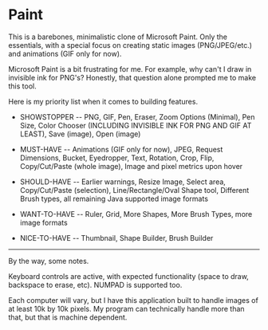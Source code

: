 # Paint

This is a barebones, minimalistic clone of Microsoft Paint. Only the essentials, with a special focus on creating static images (PNG/JPEG/etc.) and animations (GIF only for now).

Microsoft Paint is a bit frustrating for me. For example, why can't I draw in invisible ink for PNG's? Honestly, that question alone prompted me to make this tool.

Here is my priority list when it comes to building features.



* SHOWSTOPPER -- PNG, GIF, Pen, Eraser, Zoom Options (Minimal), Pen Size, Color Chooser (INCLUDING INVISIBLE INK FOR PNG AND GIF AT LEAST), Save (image), Open (image)

* MUST-HAVE -- Animations (GIF only for now), JPEG, Request Dimensions, Bucket, Eyedropper, Text, Rotation, Crop, Flip, Copy/Cut/Paste (whole image), Image and pixel metrics upon hover

* SHOULD-HAVE -- Earlier warnings, Resize Image, Select area, Copy/Cut/Paste (selection), Line/Rectangle/Oval Shape tool, Different Brush types, all remaining Java supported image formats

* WANT-TO-HAVE -- Ruler, Grid, More Shapes, More Brush Types, more image formats

* NICE-TO-HAVE -- Thumbnail, Shape Builder, Brush Builder

---

By the way, some notes.

Keyboard controls are active, with expected functionality (space to draw, backspace to erase, etc). NUMPAD is supported too.

Each computer will vary, but I have this application built to handle images of at least 10k by 10k pixels. My program can technically handle more than that, but that is machine dependent.
